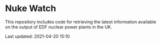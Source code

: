 # Nuke Watch

This repository includes code for retrieving the latest information available on the output of EDF nuclear power plants in the UK.

Last updated: 2021-04-20 15:10